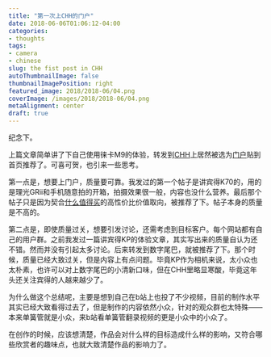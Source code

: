 ```yaml
---
title: "第一次上CHH的门户"
date: 2018-06-06T01:06:12-04:00
categories:
- thoughts
tags:
- camera
- chinese
slug: the fist post in CHH
autoThumbnailImage: false
thumbnailImagePosition: right
featured_image: 2018/2018-06/04.png
coverImage: /images/2018/2018-06/04.png
metaAlignment: center
draft: true
---
```


纪念下。
<!--more-->

上篇文章简单讲了下自己使用徕卡M9的体验，转发到[CHH](https://www.chiphell.com)上居然被选为[门户](https://www.chiphell.com/thread-1860782-1-1.html)贴到首页推荐了。可喜可贺，也引来一些思考。

第一点是，想要上门户，质量要可靠。我发过的第一个帖子是讲宾得K70的，用的是理光GRii和手机随意拍的开箱，拍摄效果很一般，内容也没什么营养。最后那个帖子只是因为契合[什么值得买](https://www.smzdm.com/)的高性价比价值取向，被推荐了下。帖子本身的质量是不高的。

第二点是，即使质量过关，想要引发讨论，还需考虑到目标客户。每个网站都有自己的用户群。之前我发过一篇讲宾得KP的体验文章，其实写出来的质量自认为还不错。然而并没有引起太多讨论。后来转发到数字尾巴，就被推荐了下。那个时候，质量已经大致过关，但是内容上有点问题。毕竟KP作为相机来说，太小众也太朴素，也许可以对上数字尾巴的小清新口味，但在CHH里略显寒酸，毕竟这年头还关注宾得的人越来越少了。

为什么做这个总结呢，主要是想到自己在b站上也投了不少视频，目前的制作水平其实已经大致看得过去了，但是制作的内容依然小众，针对的观众群也太特殊——本来单簧管就是小众，来b站看单簧管翻录视频的更是小众中的小众了。

在创作的时候，应该想清楚，作品会对什么样的目标造成什么样的影响，又符合哪些欣赏者的趣味点，也就大致清楚作品的影响力了。
